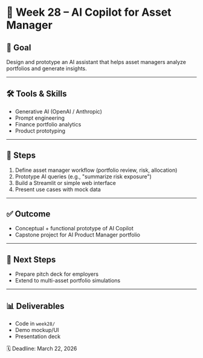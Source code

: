 # 📅 Week 28 – AI Copilot for Asset Manager

## 🎯 Goal
Design and prototype an AI assistant that helps asset managers analyze portfolios and generate insights.

---

## 🛠 Tools & Skills
- Generative AI (OpenAI / Anthropic)
- Prompt engineering
- Finance portfolio analytics
- Product prototyping

---

## 📂 Steps
1. Define asset manager workflow (portfolio review, risk, allocation)
2. Prototype AI queries (e.g., "summarize risk exposure")
3. Build a Streamlit or simple web interface
4. Present use cases with mock data

---

## ✅ Outcome
- Conceptual + functional prototype of AI Copilot
- Capstone project for AI Product Manager portfolio

---

## 🚀 Next Steps
- Prepare pitch deck for employers
- Extend to multi-asset portfolio simulations

---

## 📊 Deliverables
- Code in `week28/`
- Demo mockup/UI
- Presentation deck

🗓 Deadline: March 22, 2026
